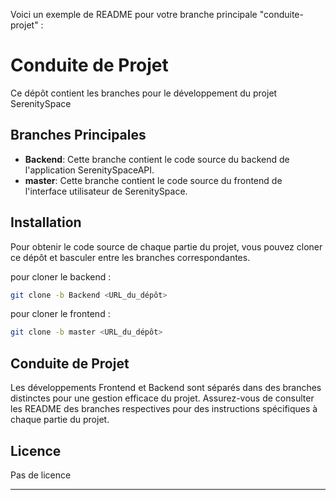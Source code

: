 Voici un exemple de README pour votre branche principale "conduite-projet" :

# Conduite de Projet

Ce dépôt contient les branches pour le développement du projet SerenitySpace

## Branches Principales

- **Backend**: Cette branche contient le code source du backend de l'application SerenitySpaceAPI.
- **master**: Cette branche contient le code source du frontend de l'interface utilisateur de SerenitySpace.

## Installation

Pour obtenir le code source de chaque partie du projet, vous pouvez cloner ce dépôt et basculer entre les branches correspondantes.

pour cloner le backend :

```bash
git clone -b Backend <URL_du_dépôt>
```

pour cloner le frontend :

```bash
git clone -b master <URL_du_dépôt>
```

## Conduite de Projet

Les développements Frontend et Backend sont séparés dans des branches distinctes pour une gestion efficace du projet. Assurez-vous de consulter les README des branches respectives pour des instructions spécifiques à chaque partie du projet.

## Licence

Pas de licence

---

